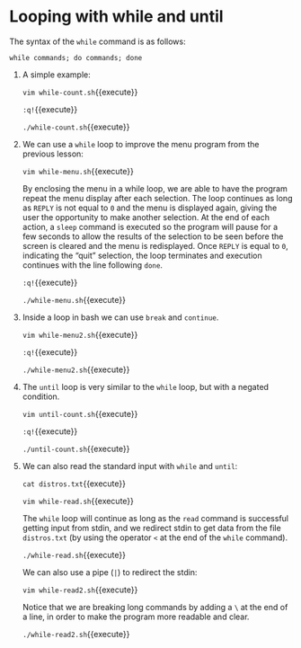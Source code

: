 # Looping with while and until

The syntax of the `while` command is as follows:

```
while commands; do commands; done
```

1. A simple example:

   `vim while-count.sh`{{execute}}
   
   `:q!`{{execute}}
   
   `./while-count.sh`{{execute}}

2. We can use a `while` loop to improve the menu program from the
   previous lesson:
   
   `vim while-menu.sh`{{execute}}
   
   By enclosing the menu in a while loop, we are able to have the
   program repeat the menu display after each selection. The loop
   continues as long as `REPLY` is not equal to `0` and the menu is
   displayed again, giving the user the opportunity to make another
   selection. At the end of each action, a `sleep` command is executed
   so the program will pause for a few seconds to allow the results of
   the selection to be seen before the screen is cleared and the menu
   is redisplayed. Once `REPLY` is equal to `0`, indicating the “quit”
   selection, the loop terminates and execution continues with the
   line following `done`.
   
   `:q!`{{execute}}
   
   `./while-menu.sh`{{execute}}

3. Inside a loop in bash we can use `break` and `continue`.

   `vim while-menu2.sh`{{execute}}

   `:q!`{{execute}}
   
   `./while-menu2.sh`{{execute}}

4. The `until` loop is very similar to the `while` loop, but with a
   negated condition.

   `vim until-count.sh`{{execute}}

   `:q!`{{execute}}
   
   `./until-count.sh`{{execute}}

5. We can also read the standard input with `while` and `until`:

   `cat distros.txt`{{execute}}
   
   `vim while-read.sh`{{execute}}
   
   The `while` loop will continue as long as the `read` command is
   successful getting input from stdin, and we redirect stdin to get
   data from the file `distros.txt` (by using the operator `<` at the
   end of the `while` command).
   
   `./while-read.sh`{{execute}}

   We can also use a pipe (`|`) to redirect the stdin:

   `vim while-read2.sh`{{execute}}
   
   Notice that we are breaking long commands by adding a `\` at the
   end of a line, in order to make the program more readable and
   clear.
   
   `./while-read2.sh`{{execute}}
